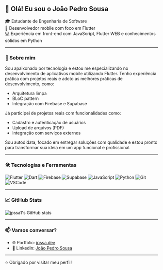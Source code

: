 ## 👋 Olá! Eu sou o João Pedro Sousa

🎓 Estudante de Engenharia de Software  
📱 Desenvolvedor mobile com foco em Flutter  
💻 Experiência em front-end com JavaScript, Flutter WEB e conhecimentos sólidos em Python  

---

### 🚀 Sobre mim

Sou apaixonado por tecnologia e estou me especializando no desenvolvimento de aplicativos mobile utilizando Flutter. Tenho experiência prática com projetos reais e adoto as melhores práticas de desenvolvimento, como:

- Arquitetura limpa
- BLoC pattern
- Integração com Firebase e Supabase

Já participei de projetos reais com funcionalidades como:

- Cadastro e autenticação de usuários  
- Upload de arquivos (PDF)  
- Integração com serviços externos  

Sou autodidata, focado em entregar soluções com qualidade e estou pronto para transformar sua ideia em um app funcional e profissional.

---

### 🛠️ Tecnologias e Ferramentas

![Flutter](https://img.shields.io/badge/-Flutter-02569B?style=flat-square&logo=flutter&logoColor=white)
![Dart](https://img.shields.io/badge/-Dart-0175C2?style=flat-square&logo=dart&logoColor=white)
![Firebase](https://img.shields.io/badge/-Firebase-FFCA28?style=flat-square&logo=firebase&logoColor=black)
![Supabase](https://img.shields.io/badge/-Supabase-3ECF8E?style=flat-square&logo=supabase&logoColor=black)
![JavaScript](https://img.shields.io/badge/-JavaScript-F7DF1E?style=flat-square&logo=javascript&logoColor=black)
![Python](https://img.shields.io/badge/-Python-3776AB?style=flat-square&logo=python&logoColor=white)
![Git](https://img.shields.io/badge/-Git-F05032?style=flat-square&logo=git&logoColor=white)
![VSCode](https://img.shields.io/badge/-VSCode-007ACC?style=flat-square&logo=visual-studio-code&logoColor=white)

---

### 📈 GitHub Stats

![jpssa1's GitHub stats](https://github-readme-stats.vercel.app/api?username=jpssa1&show_icons=true&theme=default)

---

### 📫 Vamos conversar?

- 🌐 Portfólio: [jpssa.dev](https://jpssa.dev)  
- 💼 LinkedIn: [João Pedro Sousa](https://www.linkedin.com/in/joao-pedro-sousa-de-andrade-848363241/)  

---

⭐ Obrigado por visitar meu perfil!
